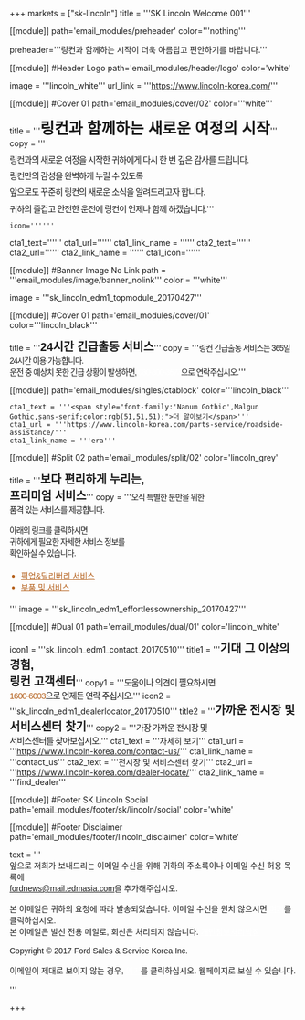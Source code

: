 
+++
markets = ["sk-lincoln"]
title = '''SK Lincoln Welcome 001'''

[[module]]
path='email_modules/preheader'
color='''nothing'''

   preheader='''링컨과 함께하는 시작이 더욱 아름답고 편안하기를 바랍니다.'''

[[module]] #Header Logo
path='email_modules/header/logo'
color='white'

  image = '''lincoln_white'''
  url_link = '''https://www.lincoln-korea.com/'''

[[module]] #Cover 01
path='email_modules/cover/02'
color='''white'''

title = '''<span style="font-Size:27px;font-family:'Nanum Gothic',Malgun Gothic,sans-serif"><b>링컨과 함께하는 새로운 여정의 시작</b></span>'''
  copy = '''<span style="font-size:15px;line-height: 14px;font-family:'Nanum Gothic',Malgun Gothic,sans-serif;letter-spacing: -1px;"><br /><br />링컨과의 새로운 여정을 시작한 귀하에게 다시 한 번 깊은 감사를 드립니다.<br /><br />링컨만의 감성을 완벽하게 누릴 수 있도록<br /><br />앞으로도 꾸준히 링컨의 새로운 소식을 알려드리고자 합니다.<br /><br />귀하의 즐겁고 안전한 운전에 링컨이 언제나 함께 하겠습니다.</span>'''

	icon=''''''
  cta1_text=''''''
  cta1_url=''''''
  cta1_link_name = ''''''
  cta2_text=''''''
  cta2_url=''''''
  cta2_link_name = ''''''
  cta1_icon=''''''

[[module]] #Banner Image No Link
path = '''email_modules/image/banner_nolink'''
color = '''white'''

  image = '''sk_lincoln_edm1_topmodule_20170427'''

[[module]] #Cover 01
path='email_modules/cover/01'
color='''lincoln_black'''

title = '''<span style="font-size:20px;font-family:'Nanum Gothic',Malgun Gothic,sans-serif"><b>24시간 긴급출동 서비스</b></span>'''
  copy = '''<span style="font-family:'Nanum-Gothic',Malgun Gothic,sans-serif;letter-spacing: -1px;">링컨 긴급출동 서비스는 365일 24시간 이용 가능합니다.<br />운전 중 예상치 못한 긴급 상황이 발생하면, <a href="tel:080-300-3673" name="tel" style="text-decoration:none; color:#FFFFFF;">080-300-3673</a>으로 연락주십시오.</span>'''

[[module]]
path='email_modules/singles/ctablock'
color='''lincoln_black'''

	cta1_text = '''<span style="font-family:'Nanum Gothic',Malgun Gothic,sans-serif;color:rgb(51,51,51);">더 알아보기</span>'''
	cta1_url = '''https://www.lincoln-korea.com/parts-service/roadside-assistance/'''
	cta1_link_name = '''era'''

[[module]] #Split 02
path='email_modules/split/02'
color='lincoln_grey'

title = '''<span style="font-family:'Nanum Gothic',Malgun Gothic,sans-serif;font-size:20px;"><b>보다 편리하게 누리는,<br />프리미엄 서비스</b></span>'''
  copy = '''<span style="font-family:'Nanum Gothic',Malgun Gothic,sans-serif;letter-spacing: -1px;">오직 특별한 분만을 위한<br />품격 있는 서비스를 제공합니다.<br /><br />
아래의 링크를 클릭하시면<br />귀하에게 필요한 자세한 서비스 정보를<br />확인하실 수 있습니다.
	<ul style="margin: 20px; padding: 0;text-decoration:underline; color:#b45f1a">
		<li><a href="https://www.lincoln-korea.com/parts-service/pick-delivery/" name="pick_delivery" style="text-decoration:underline; color:#b45f1a;font-family:'Nanum Gothic',Malgun Gothic,sans-serif;">픽업&딜리버리 서비스</a></li>
		<li><a href="https://www.lincoln-korea.com/genuine-parts/" name="parts_service" style="text-decoration:underline; color:#b45f1a;font-family:'Nanum Gothic',Malgun Gothic,sans-serif;">부품 및 서비스</a></li>
	</ul></span>'''
  image = '''sk_lincoln_edm1_effortlessownership_20170427'''

[[module]] #Dual 01
path='email_modules/dual/01'
color='lincoln_white'

  icon1 = '''sk_lincoln_edm1_contact_20170510'''
  title1 = '''<span style="font-size:20px;font-family:'Nanum Gothic',Malgun Gothic,sans-serif"><b>기대 그 이상의 경험,<br />링컨 고객센터</b></span>'''
  copy1 = '''<span style="font-size:15px;font-family:'Nanum Gothic',Malgun Gothic,sans-serif;letter-spacing: -1px;">도움이나 의견이 필요하시면<br /><a href="tel:1600-6003" name="tel" style="text-decoration:none; color:#b45f1a;">1600-6003</a>으로 언제든 연락 주십시오.</span>'''
  icon2 = '''sk_lincoln_edm1_dealerlocator_20170510'''
  title2 = '''<span style="font-size:20px;font-family:'Nanum Gothic',Malgun Gothic,sans-serif"><b>가까운 전시장 및<br />서비스센터 찾기</b></span>'''
  copy2 = '''<span style="font-size:15px;font-family:'Nanum Gothic',Malgun Gothic,sans-serif;letter-spacing: -1px;">가장 가까운 전시장 및<br />서비스센터를 찾아보십시오.</span>'''
  cta1_text = '''<span style="font-family:'Nanum Gothic',Malgun Gothic,sans-serif">자세히 보기</span>'''
  cta1_url = '''https://www.lincoln-korea.com/contact-us/'''
  cta1_link_name = '''contact_us'''
  cta2_text = '''<span style="font-family:'Nanum Gothic',Malgun Gothic,sans-serif">전시장 및 서비스센터 찾기</span>'''
  cta2_url = '''https://www.lincoln-korea.com/dealer-locate/'''
  cta2_link_name = '''find_dealer'''

[[module]] #Footer SK Lincoln Social
path='email_modules/footer/sk/lincoln/social'
color='white'

[[module]] #Footer Disclaimer
path='email_modules/footer/lincoln_disclaimer'
color='white'

 text = '''<span style="font-family:'Nanum Gothic',Malgun Gothic,sans-serif"><br/>앞으로 저희가 보내드리는 이메일 수신을 위해 귀하의 주소록이나 이메일 수신 허용 목록에 <br/><span style="font-family:'Nanum Gothic',Malgun Gothic,sans-serif; text-decoration:underline;">fordnews@mail.edmasia.com</span>을 추가해주십시오.<br/><br/>본 이메일은 귀하의 요청에 따라 발송되었습니다. 이메일 수신을 원치 않으시면 <a href="<%unsubscribe_link_text%>" style="color:#FFFFFF; text-decoration:underline">여기</a>를 클릭하십시오. <br />본 이메일은 발신 전용 메일로, 회신은 처리되지 않습니다. <a href="https://www.lincoln-korea.com/privacy/" name="privacy" style="text-decoration:underline; color:#FFFFFF;">개인정보처리방침</a> <br/><br/>Copyright © 2017 Ford Sales & Service Korea Inc.<br /><br />이메일이 제대로 보이지 않는 경우, <span class="mobile-display-block"></span><a href="<%syslink_message_read url='/public/read_message.jsp'%>" style="color:#FFFFFF; text-decoration:underline">여기</a>를 클릭하십시오. 웹페이지로 보실 수 있습니다.<br /><br /></span>'''

+++
